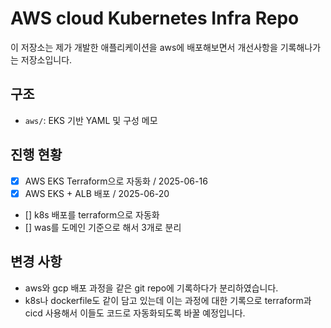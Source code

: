 # AWS cloud Kubernetes Infra Repo

이 저장소는 제가 개발한 애플리케이션을 aws에 배포해보면서 개선사항을 기록해나가는 저장소입니다.

## 구조

- `aws/`: EKS 기반 YAML 및 구성 메모

## 진행 현황
- [x] AWS EKS Terraform으로 자동화 / 2025-06-16
- [x] AWS EKS + ALB 배포 / 2025-06-20
- [] k8s 배포를 terraform으로 자동화
- [] was를 도메인 기준으로 해서 3개로 분리

## 변경 사항
- aws와 gcp 배포 과정을 같은 git repo에 기록하다가 분리하였습니다.
- k8s나 dockerfile도 같이 담고 있는데 이는 과정에 대한 기록으로 terraform과 cicd 사용해서 이들도 코드로 자동화되도록 바꿀 예정입니다.
